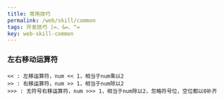 ```yaml
---
title: 常用技巧
permalink: /web/skill/common
tags: 开发技巧 |=、&=、^=
key: web-skill-common
---
```


### 左右移动运算符
```
<< : 左移运算符，num << 1，相当于num乘以2
>> : 右移运算符，num >> 1，相当于num除以2
>>> : 无符号右移运算符，num >>> 1，相当于num除以2，忽略符号位，空位都以0补齐

```
